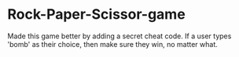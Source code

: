 # Rock-Paper-Scissor-game
Made this game better by adding a secret cheat code. If a user types 'bomb' as their choice, then make sure they win, no matter what.
